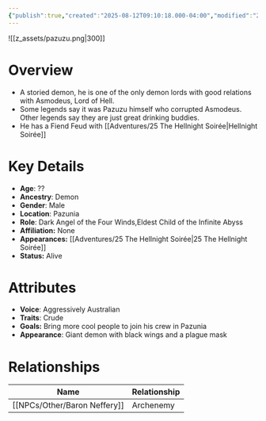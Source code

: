 ```yaml
---
{"publish":true,"created":"2025-08-12T09:10:18.000-04:00","modified":"2025-10-22T09:09:03.573-04:00","published":"2025-10-22T09:09:03.573-04:00","cssclasses":"","Age":"??","Ancestry":["Demon"],"Gender":"Male","Location":["Pazunia"],"Role":["Dark Angel of the Four Winds","Eldest Child of the Infinite Abyss"],"Affiliation":["None"],"Appearances":["[[25 The Hellnight Soirée]]"],"Status":"Alive","Authors":["Jordan"]}
---
```


![[z_assets/pazuzu.png|300]]

# Overview
- A storied demon, he is one of the only demon lords with good relations with Asmodeus, Lord of Hell.
- Some legends say it was Pazuzu himself who corrupted Asmodeus. Other legends say they are just great drinking buddies.
- He has a Fiend Feud with [[Adventures/25 The Hellnight Soirée\|Hellnight Soirée]]

# Key Details
- **Age**: ??
- **Ancestry**: Demon
- **Gender**: Male
- **Location**: Pazunia
- **Role**: Dark Angel of the Four Winds,Eldest Child of the Infinite Abyss
- **Affiliation:** None
- **Appearances:** [[Adventures/25 The Hellnight Soirée\|25 The Hellnight Soirée]]
- **Status:** Alive

# Attributes
- **Voice**: Aggressively Australian
- **Traits**: Crude
- **Goals:** Bring more cool people to join his crew in Pazunia
- **Appearance**: Giant demon with black wings and a plague mask

# Relationships

| Name              | Relationship |
| ----------------- | ------------ |
| [[NPCs/Other/Baron Neffery]] | Archenemy    |

